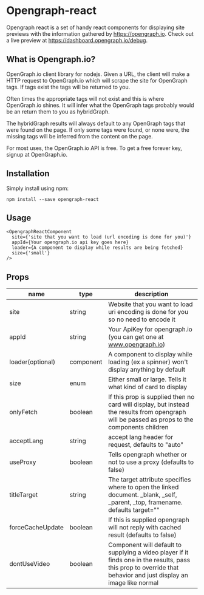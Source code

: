 # Opengraph-react

Opengraph react is a set of handy react components for displaying site previews with the information gathered by https://opengraph.io. Check out a live preview at https://dashboard.opengraph.io/debug.

## What is Opengraph.io?

OpenGraph.io client library for nodejs. Given a URL, the client will make a HTTP request to OpenGraph.io which will scrape the site for OpenGraph tags. If tags exist the tags will be returned to you.

Often times the appropriate tags will not exist and this is where OpenGraph.io shines. It will infer what the OpenGraph tags probably would be an return them to you as hybridGraph.

The hybridGraph results will always default to any OpenGraph tags that were found on the page. If only some tags were found, or none were, the missing tags will be inferred from the content on the page.

For most uses, the OpenGraph.io API is free. To get a free forever key, signup at OpenGraph.io.

## Installation

Simply install using npm:

    npm install --save opengraph-react

## Usage

    <OpengraphReactComponent  
      site={'site that you want to load (url encoding is done for you)'}  
      appId={Your opengraph.io api key goes here}  
      loader={A component to display while results are being fetched}  
      size={'small'}    
    />

## Props

| name|type| description
|--|--|--|
| site |string|Website that you want to load uri encoding is done for you so no need to encode it|
|appId|string|Your ApiKey for opengraph.io (you can get one at www.opengraph.io)|
|loader(optional)|component|A component to display while loading (ex a spinner) won't display anything by default|
|size|enum|Either small or large. Tells it what kind of card to display|
|onlyFetch|boolean|If this prop is supplied then no card will display, but instead the results from opengraph will be passed as props to the components children|
|acceptLang|string|accept lang header for request, defaults to "auto"|
|useProxy|boolean|Tells opengraph whether or not to use a proxy (defaults to false)|
|titleTarget|string|The target attribute specifies where to open the linked document. _blank, _self, _parent, _top, framename. defaults target=""|
|forceCacheUpdate|boolean|If this is supplied opengraph will not reply with cached result (defaults to false)|
|dontUseVideo|boolean|Component will default to supplying a video player if it finds one in the results, pass this prop to override that behavior and just display an image like normal|
